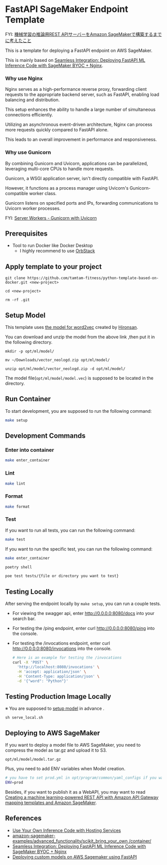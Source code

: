 # FastAPI SageMaker Endpoint Template

FYI: [機械学習の推論用REST APIサーバーをAmazon SageMakerで構築するまでに考えたこと](https://techblog.raksul.com/entry/2023/08/17/122804)

This is a template for deploying a FastAPI endpoint on AWS SageMaker. 

This is mainly based on [Seamless Integration: Deploying FastAPI ML Inference Code with SageMaker BYOC + Nginx](https://medium.com/@imrannaz326/seamless-integration-deploying-fastapi-ml-inference-code-with-sagemaker-byoc-nginx-6802103f7a2c).

### Why use Nginx

Nginx serves as a high-performance reverse proxy, forwarding client requests to the appropriate backend server, such as FastAPI, enabling load balancing and distribution. 

This setup enhances the ability to handle a large number of simultaneous connections efficiently. 

Utilizing an asynchronous event-driven architecture, Nginx can process more requests quickly compared to FastAPI alone. 

This leads to an overall improvement in performance and responsiveness.

### Why use Gunicorn
By combining Gunicorn and Uvicorn, applications can be parallelized, leveraging multi-core CPUs to handle more requests. 

Gunicorn, a WSGI application server, isn't directly compatible with FastAPI. 

However, it functions as a process manager using Uvicorn's Gunicorn-compatible worker class. 

Gunicorn listens on specified ports and IPs, forwarding communications to Uvicorn worker processes.

FYI: [Server Workers - Gunicorn with Uvicorn](https://fastapi.tiangolo.com/deployment/server-workers/)

## Prerequisites

- Tool to run Docker like Docker Desktop
  - I highly recommend to use [OrbStack](https://github.com/orbstack/orbstack)

## Apply template to your project
```
git clone https://github.com/tamtam-fitness/python-template-based-on-docker.git <new-project>

cd <new-project>

rm -rf .git
```

## Setup Model

This template uses [the model for word2vec](https://drive.google.com/file/d/0ByFQ96A4DgSPUm9wVWRLdm5qbmc/view?resourcekey=0-of5Ks1fuoKNh1pEYE8uSFQ) created by [Hironsan](https://github.com/Hironsan).

You can download and unzip the model from the above link ,then put it in the following directory.


```
mkdir -p opt/ml/model/

mv ~/Downloads/vector_neologd.zip opt/ml/model/

unzip opt/ml/model/vector_neologd.zip -d opt/ml/model/
```

The model file(`opt/ml/model/model.vec`) is supposed to be located in the directory.

## Run Container

To start development, you are supposed to run the following command:
```bash 
make setup   
```

## Development Commands

### Enter into container
```bash
make enter_container
```

### Lint

```bash 
make lint
```
### Format

```bash 
make format
```

### Test

If you want to run all tests, you can run the following command:
```bash 
make test
```

If you want to run the specific test, you can run the following command:
```bash
make enter_container

poetry shell

poe test tests/{file or directory you want to test}
```


## Testing Locally
After serving the endpoint locally by `make setup`, you can run a couple tests.

- For viewing the swagger api, enter http://0.0.0.0:8080/docs into your search bar.

- For testing the /ping endpoint, enter curl http://0.0.0.0:8080/ping into the console.

- For testing the /invocations endpoint, enter curl http://0.0.0.0:8080/invocations into the console.
  ```bash
  # Here is an example for testing the /invocations
  curl -X 'POST' \
    'http://localhost:8080/invocations' \
    -H 'accept: application/json' \
    -H 'Content-Type: application/json' \
    -d '{"word": "Python"}'
  ```

## Testing Production Image Locally

※ You are supposed to [setup model](#setup-model) in advance .

```
sh serve_local.sh
```


## Deploying to AWS SageMaker

If you want to deploy a model file to AWS SageMaker, you need to compress the model as tar.gz and upload it to S3.

```
opt/ml/model/model.tar.gz
```

Plus, you need to add ENV variables when Model creation.

```bash
# you have to set prod.yml in opt/program/common/yaml_configs if you want to deploy it as a WebAPI
ENV=prod 
```

Besides, if you want to publish it as a WebAPI, you may want to read [Creating a machine learning-powered REST API with Amazon API Gateway mapping templates and Amazon SageMaker](https://aws.amazon.com/blogs/machine-learning/creating-a-machine-learning-powered-rest-api-with-amazon-api-gateway-mapping-templates-and-amazon-sagemaker/).

## References
- [Use Your Own Inference Code with Hosting Services](https://docs.aws.amazon.com/sagemaker/latest/dg/your-algorithms-inference-code.html)
- [amazon-sagemaker-examples/advanced_functionality/scikit_bring_your_own
/container/](https://github.com/aws/amazon-sagemaker-examples/tree/main/advanced_functionality/scikit_bring_your_own/container)
- [Seamless Integration: Deploying FastAPI ML Inference Code with SageMaker BYOC + Nginx](https://medium.com/@imrannaz326/seamless-integration-deploying-fastapi-ml-inference-code-with-sagemaker-byoc-nginx-6802103f7a2c)
- [Deploying custom models on AWS Sagemaker using FastAPI](https://sii.pl/blog/en/deploying-custom-models-on-aws-sagemaker-using-fastapi/?category=hard-development&tag=aws-sagemaker,fastapi,docker-2)

